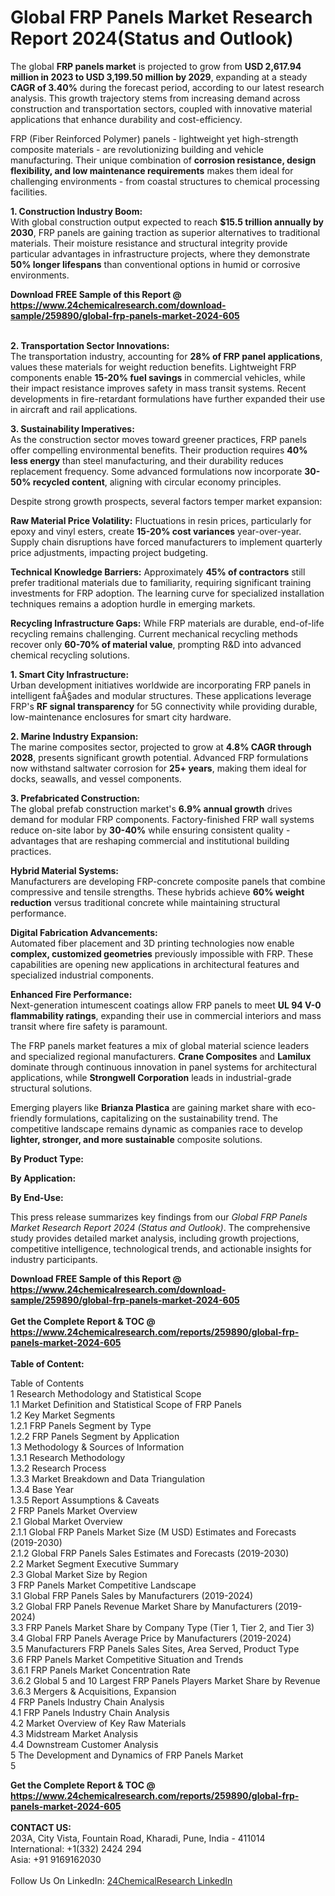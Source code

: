 <h1>Global FRP Panels Market Research Report 2024(Status and Outlook)</h1><p>The global <strong>FRP panels market</strong> is projected to grow from <strong>USD 2,617.94 million in 2023 to USD 3,199.50 million by 2029</strong>, expanding at a steady <strong>CAGR of 3.40%</strong> during the forecast period, according to our latest research analysis. This growth trajectory stems from increasing demand across construction and transportation sectors, coupled with innovative material applications that enhance durability and cost-efficiency.</p><p>FRP (Fiber Reinforced Polymer) panels - lightweight yet high-strength composite materials - are revolutionizing building and vehicle manufacturing. Their unique combination of <strong>corrosion resistance, design flexibility, and low maintenance requirements</strong> makes them ideal for challenging environments - from coastal structures to chemical processing facilities.</p><p><strong>1. Construction Industry Boom:</strong><br>
With global construction output expected to reach <strong>$15.5 trillion annually by 2030</strong>, FRP panels are gaining traction as superior alternatives to traditional materials. Their moisture resistance and structural integrity provide particular advantages in infrastructure projects, where they demonstrate <strong>50% longer lifespans</strong> than conventional options in humid or corrosive environments.</p><div><b>Download FREE Sample of this Report @ 
            <a href="https://www.24chemicalresearch.com/download-sample/259890/global-frp-panels-market-2024-605">
            https://www.24chemicalresearch.com/download-sample/259890/global-frp-panels-market-2024-605</a></b></div><br><p><strong>2. Transportation Sector Innovations:</strong><br>
The transportation industry, accounting for <strong>28% of FRP panel applications</strong>, values these materials for weight reduction benefits. Lightweight FRP components enable <strong>15-20% fuel savings</strong> in commercial vehicles, while their impact resistance improves safety in mass transit systems. Recent developments in fire-retardant formulations have further expanded their use in aircraft and rail applications.</p><p><strong>3. Sustainability Imperatives:</strong><br>
As the construction sector moves toward greener practices, FRP panels offer compelling environmental benefits. Their production requires <strong>40% less energy</strong> than steel manufacturing, and their durability reduces replacement frequency. Some advanced formulations now incorporate <strong>30-50% recycled content</strong>, aligning with circular economy principles.</p><p>Despite strong growth prospects, several factors temper market expansion:</p><p><strong>Raw Material Price Volatility:</strong> Fluctuations in resin prices, particularly for epoxy and vinyl esters, create <strong>15-20% cost variances</strong> year-over-year. Supply chain disruptions have forced manufacturers to implement quarterly price adjustments, impacting project budgeting.</p><p><strong>Technical Knowledge Barriers:</strong> Approximately <strong>45% of contractors</strong> still prefer traditional materials due to familiarity, requiring significant training investments for FRP adoption. The learning curve for specialized installation techniques remains a adoption hurdle in emerging markets.</p><p><strong>Recycling Infrastructure Gaps:</strong> While FRP materials are durable, end-of-life recycling remains challenging. Current mechanical recycling methods recover only <strong>60-70% of material value</strong>, prompting R&amp;D into advanced chemical recycling solutions.</p><p><strong>1. Smart City Infrastructure:</strong><br>
Urban development initiatives worldwide are incorporating FRP panels in intelligent faÃ§ades and modular structures. These applications leverage FRP's <strong>RF signal transparency</strong> for 5G connectivity while providing durable, low-maintenance enclosures for smart city hardware.</p><p><strong>2. Marine Industry Expansion:</strong><br>
The marine composites sector, projected to grow at <strong>4.8% CAGR through 2028</strong>, presents significant growth potential. Advanced FRP formulations now withstand saltwater corrosion for <strong>25+ years</strong>, making them ideal for docks, seawalls, and vessel components.</p><p><strong>3. Prefabricated Construction:</strong><br>
The global prefab construction market's <strong>6.9% annual growth</strong> drives demand for modular FRP components. Factory-finished FRP wall systems reduce on-site labor by <strong>30-40%</strong> while ensuring consistent quality - advantages that are reshaping commercial and institutional building practices.</p><p><strong>Hybrid Material Systems:</strong><br>
	Manufacturers are developing FRP-concrete composite panels that combine compressive and tensile strengths. These hybrids achieve <strong>60% weight reduction</strong> versus traditional concrete while maintaining structural performance.</p><p><strong>Digital Fabrication Advancements:</strong><br>
	Automated fiber placement and 3D printing technologies now enable <strong>complex, customized geometries</strong> previously impossible with FRP. These capabilities are opening new applications in architectural features and specialized industrial components.</p><p><strong>Enhanced Fire Performance:</strong><br>
	Next-generation intumescent coatings allow FRP panels to meet <strong>UL 94 V-0 flammability ratings</strong>, expanding their use in commercial interiors and mass transit where fire safety is paramount.</p><p>The FRP panels market features a mix of global material science leaders and specialized regional manufacturers. <strong>Crane Composites</strong> and <strong>Lamilux</strong> dominate through continuous innovation in panel systems for architectural applications, while <strong>Strongwell Corporation</strong> leads in industrial-grade structural solutions.</p><p>Emerging players like <strong>Brianza Plastica</strong> are gaining market share with eco-friendly formulations, capitalizing on the sustainability trend. The competitive landscape remains dynamic as companies race to develop <strong>lighter, stronger, and more sustainable</strong> composite solutions.</p><p><strong>By Product Type:</strong></p><p><strong>By Application:</strong></p><p><strong>By End-Use:</strong></p><p>This press release summarizes key findings from our <em>Global FRP Panels Market Research Report 2024 (Status and Outlook)</em>. The comprehensive study provides detailed market analysis, including growth projections, competitive intelligence, technological trends, and actionable insights for industry participants.</p><div><b>Download FREE Sample of this Report @ 
            <a href="https://www.24chemicalresearch.com/download-sample/259890/global-frp-panels-market-2024-605">
            https://www.24chemicalresearch.com/download-sample/259890/global-frp-panels-market-2024-605</a></b></div><br><div><b>Get the Complete Report & TOC @ 
            <a href="https://www.24chemicalresearch.com/reports/259890/global-frp-panels-market-2024-605">
            https://www.24chemicalresearch.com/reports/259890/global-frp-panels-market-2024-605</a></b></div><br>
            <b>Table of Content:</b><p>Table of Contents<br />
1 Research Methodology and Statistical Scope<br />
1.1 Market Definition and Statistical Scope of FRP Panels<br />
1.2 Key Market Segments<br />
1.2.1 FRP Panels Segment by Type<br />
1.2.2 FRP Panels Segment by Application<br />
1.3 Methodology & Sources of Information<br />
1.3.1 Research Methodology<br />
1.3.2 Research Process<br />
1.3.3 Market Breakdown and Data Triangulation<br />
1.3.4 Base Year<br />
1.3.5 Report Assumptions & Caveats<br />
2 FRP Panels Market Overview<br />
2.1 Global Market Overview<br />
2.1.1 Global FRP Panels Market Size (M USD) Estimates and Forecasts (2019-2030)<br />
2.1.2 Global FRP Panels Sales Estimates and Forecasts (2019-2030)<br />
2.2 Market Segment Executive Summary<br />
2.3 Global Market Size by Region<br />
3 FRP Panels Market Competitive Landscape<br />
3.1 Global FRP Panels Sales by Manufacturers (2019-2024)<br />
3.2 Global FRP Panels Revenue Market Share by Manufacturers (2019-2024)<br />
3.3 FRP Panels Market Share by Company Type (Tier 1, Tier 2, and Tier 3)<br />
3.4 Global FRP Panels Average Price by Manufacturers (2019-2024)<br />
3.5 Manufacturers FRP Panels Sales Sites, Area Served, Product Type<br />
3.6 FRP Panels Market Competitive Situation and Trends<br />
3.6.1 FRP Panels Market Concentration Rate<br />
3.6.2 Global 5 and 10 Largest FRP Panels Players Market Share by Revenue<br />
3.6.3 Mergers & Acquisitions, Expansion<br />
4 FRP Panels Industry Chain Analysis<br />
4.1 FRP Panels Industry Chain Analysis<br />
4.2 Market Overview of Key Raw Materials<br />
4.3 Midstream Market Analysis<br />
4.4 Downstream Customer Analysis<br />
5 The Development and Dynamics of FRP Panels Market <br />
5</p><div><b>Get the Complete Report & TOC @ 
            <a href="https://www.24chemicalresearch.com/reports/259890/global-frp-panels-market-2024-605">
            https://www.24chemicalresearch.com/reports/259890/global-frp-panels-market-2024-605</a></b></div><br><b>CONTACT US:</b><br>
            203A, City Vista, Fountain Road, Kharadi, Pune, India - 411014<br>
            International: +1(332) 2424 294<br>
            Asia: +91 9169162030 <br><br>
            Follow Us On LinkedIn: <a href="https://www.linkedin.com/company/24chemicalresearch/">24ChemicalResearch LinkedIn</a>